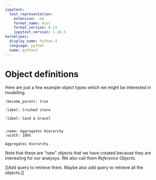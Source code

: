 ```yaml
---
jupytext:
  text_representation:
    extension: .md
    format_name: myst
    format_version: 0.13
    jupytext_version: 1.10.3
kernelspec:
  display_name: Python 3
  language: python
  name: python3
---
```


Object definitions
==================

Here are just a few example object types which we might be interested in modelling.

```{system:object} Aggregates
:become_parent: true
```

```{system:object} CrushedStone
:label: Crushed stone
```

```{system:object} SandAndGravel
:label: Sand & Gravel
```

```{end-sub-objects}
```

```{figure} figures/Aggregates_Hierarchy.svg
:name: Aggregates Hierarchy
:width: 100%

Aggregates Hierarchy.
```

Note that these are "new" objects that we have created because they are interesting for our analysys.
We also call them _Reference Objects_.

[[Add query to retrieve them. Maybe also add query to retrieve all the objects.]]
